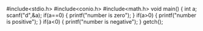 #include<stdio.h>
#include<conio.h>
#include<math.h>
void main()
{
int a;
scanf("d",&a);
if(a==0)
{
printf("number is zero");
}
if(a>0)
{
printf("number is positive");
}
if(a<0)
{
printf("number is negative");
}
getch();
